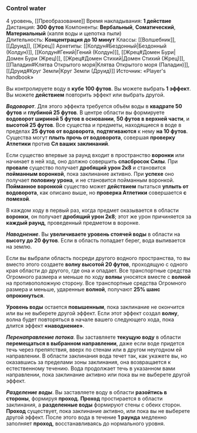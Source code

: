 ### Control water

4 уровень, [[Преобразование]]
Время накладывания: **1 действие**
Дистанция: **300 футов**
Компоненты: **Вербальный**, **Соматический**, **Материальный** (капля воды и щепотка пыли)
Длительность: **Концентрация до 10 минут**
Классы: [[Волшебник]], [[Друид]], [[Жрец]]
Архетипы: [[Колдун#Бездонный|Бездонный (Колдун)]], [[Колдун#Гений|Гений (Колдун)]], [[Жрец#Домен Бури|Домен Бури (Жрец)]], [[Жрец#Домен Стихий|Домен Стихий (Жрец)]], [[Паладин#Клятва Открытого моря|Клятва Открытого моря (Паладин)]], [[Друид#Круг Земли|Круг Земли (Друид)]]
Источник: «Player's handbook»

Вы контролируете воду в **кубе 100 футов**. Вы можете выбрать **1 эффект**. Вы можете **действием** повторить эффект или выбрать другой.

**_Водоворот_**. Для этого эффекта требуется объём воды в **квадрате 50 футов** и **глубиной 25 футов**. В центре области вы формируете **водоворот шириной 5 футов в основании**, **50 футов в верхней части**, и **высотой 25 футов**. Все существа и предметы, находящиеся в воде в пределах **25 футов от водоворота**, **подтягиваются** к нему **на 10 футов**. Существа могут **плыть прочь от водоворота**, совершая **проверку Атлетики** против **Сл ваших заклинаний**.

Если существо впервые за раунд входит в пространство **воронки** или начинает в ней ход, оно должно совершить **спасбросок Силы**. При **провале** существо получает **дробящий урон 2к8** и становится **пойманным воронкой**, пока заклинание активно. При **успехе** оно получает **половину урона**, и не становится пойманным воронкой. **Пойманное воронкой** существо может **действием** пытаться **уплыть от водоворота**, как описано выше, но **проверка Атлетики** совершается **с помехой**.

В каждом ходу в первый раз, когда предмет оказывается в области **воронки**, он получает **дробящий урон 2к8**; этот же урон причиняется за **каждый раунд**, проведенный предметом в воронке.

**_Наводнение_**. Вы **увеличиваете уровень стоячей воды** в области на **высоту до 20 футов**. Если в область попадает берег, вода выливается на землю.

Если вы выбрали область посреди другого водного пространства, то вы вместо этого создаете **волну высотой 20 футов**, проходящую с одного края области до другого, где она и опадает. Все транспортные средства Огромного размера и меньше по ходу **волны** уносятся вместе с **волной** на противоположную сторону. Все транспортные средства Огромного размера и меньше, ударенные **волной**, получают **25% шанс опрокинуться**.

**Уровень воды** остается **повышенным**, пока заклинание не окончится или вы не выберете другой эффект. Если этот эффект создал **волну**, волна будет повторяться в начале вашего следующего хода, пока длится эффект **«наводнение»**.

_**Перенаправление потока**._ Вы заставляете **текущую воду** в области **перемещаться в выбранном направлении**, даже если воде придется течь через препятствия, вверх по стенам или в другом неугодном ей направлении. В области заклинания вода течет так, как укажете вы, но оказавшись за пределами зоны заклинания, она возвращается к естественному течению. Вода продолжает течь в указанном вами направлении, пока заклинание активно или пока вы не выберете другой эффект.

**_Разделение воды_**. Вы заставляете воду в области **разойтись в стороны**, формируя **проход**. **Проход** простирается в области заклинания, а **разделенные воды** формируют стены с обеих сторон. **Проход** существует, пока заклинание активно, или пока вы не выберете другой эффект. После этого вода в течение **1 раунда** медленно заполняет **проход**, восстанавливаясь до нормального уровня.